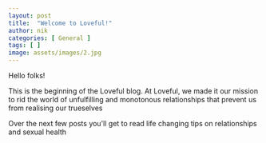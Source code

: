 ```yaml
---
layout: post
title:  "Welcome to Loveful!"
author: nik
categories: [ General ]
tags: [ ]
image: assets/images/2.jpg
---
```


Hello folks!

This is the beginning of the Loveful blog. At Loveful, we made it our mission to rid the world of unfulfilling and monotonous relationships that prevent us from realising our trueselves

Over the next few posts you'll get to read life changing tips on relationships and sexual health

